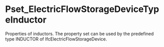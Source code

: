 # Pset_ElectricFlowStorageDeviceTypeInductor

Properties of inductors. The property set can be used by the predefined type INDUCTOR of IfcElectricFlowStorageDevice.
<!-- end of short definition -->

